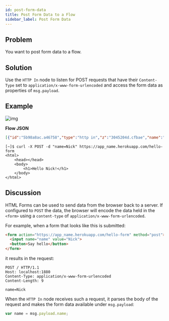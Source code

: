 ```yaml
---
id: post-form-data
title: Post Form Data to a Flow
sidebar_label: Post Form Data
---
```


## Problem

You want to post form data to a flow.

## Solution

Use the <code class="node">HTTP In</code> node to listen for POST requests that
have their `Content-Type` set to `application/x-www-form-urlencoded` and access
the form data as properties of `msg.payload`.

## Example

![img](/assets/docs/http-endpoints/post-form-data-to-a-flow.png)

<b>Flow JSON</b>

~~~json
[{"id":"5b98a8ac.a46758","type":"http in","z":"3045204d.cfbae","name":"","url":"/hello-form","method":"post","swaggerDoc":"","x":120,"y":820,"wires":[["bba61009.4459f"]]},{"id":"bba61009.4459f","type":"template","z":"3045204d.cfbae","name":"page","field":"payload","fieldType":"msg","format":"handlebars","syntax":"mustache","template":"<html>\n    <head></head>\n    <body>\n        <h1>Hello {{ payload.name }}!</h1>\n    </body>\n</html>","x":290,"y":820,"wires":[["6ceb930a.93146c"]]},{"id":"6ceb930a.93146c","type":"http response","z":"3045204d.cfbae","name":"","x":430,"y":820,"wires":[]}]
~~~



~~~text
[~]$ curl -X POST -d "name=Nick" https://app_name.herokuapp.com/hello-form
<html>
    <head></head>
    <body>
        <h1>Hello Nick!</h1>
    </body>
</html>
~~~


## Discussion

HTML Forms can be used to send data from the browser back to a server. If
configured to `POST` the data, the browser will encode the data held in the
`<form>` using a `content-type` of `application/x-www-form-urlencoded`.

For example, when a form that looks like this is submitted:

~~~html
<form action="https://app_name.herokuapp.com/hello-form" method="post">
  <input name="name" value="Nick">
  <button>Say hello</button>
</form>
~~~

it results in the request:

~~~text
POST / HTTP/1.1
Host: localhost:1880
Content-Type: application/x-www-form-urlencoded
Content-Length: 9

name=Nick
~~~

When the <code class="node">HTTP In</code> node receives such a request, it
parses the body of the request and makes the form data available under
`msg.payload`:

~~~javascript
var name = msg.payload.name;
~~~

